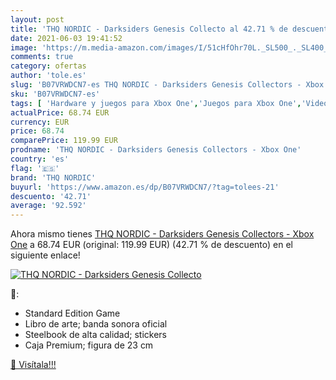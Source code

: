 ```yaml
---
layout: post
title: 'THQ NORDIC - Darksiders Genesis Collecto al 42.71 % de descuento'
date: 2021-06-03 19:41:52
image: 'https://m.media-amazon.com/images/I/51cHfOhr70L._SL500_._SL400_.jpg'
comments: true
category: ofertas
author: 'tole.es'
slug: 'B07VRWDCN7-es THQ NORDIC - Darksiders Genesis Collectors - Xbox One'
sku: 'B07VRWDCN7-es'
tags: [ 'Hardware y juegos para Xbox One','Juegos para Xbox One','Videojuegos','thq nordic','xbox', ]
actualPrice: 68.74 EUR
currency: EUR
price: 68.74
comparePrice: 119.99 EUR
prodname: 'THQ NORDIC - Darksiders Genesis Collectors - Xbox One'
country: 'es'
flag: '🇪🇸'
brand: 'THQ NORDIC'
buyurl: 'https://www.amazon.es/dp/B07VRWDCN7/?tag=tolees-21'
descuento: '42.71'
average: '92.592'
---
```


Ahora mismo tienes [THQ NORDIC - Darksiders Genesis Collectors - Xbox One](https://www.amazon.es/dp/B07VRWDCN7/?tag=tolees-21) a 68.74 EUR (original: 119.99 EUR) (42.71 %  de descuento) en el siguiente enlace!

[![THQ NORDIC - Darksiders Genesis Collecto](https://m.media-amazon.com/images/I/51cHfOhr70L._SL500_._SL400_.jpg)](https://www.amazon.es/dp/B07VRWDCN7/?tag=tolees-21)

🔎:

- Standard Edition Game
- Libro de arte; banda sonora oficial
- Steelbook de alta calidad; stickers
- Caja Premium; figura de 23 cm

[🛒 Visítala!!!](https://www.amazon.es/dp/B07VRWDCN7/?tag=tolees-21)

